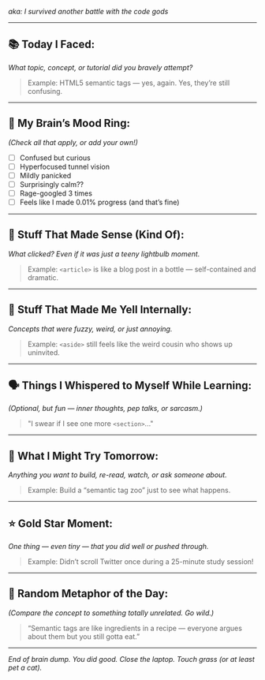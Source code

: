 
*aka: I survived another battle with the code gods*

---

## 📚 Today I Faced:
_What topic, concept, or tutorial did you bravely attempt?_  
> Example: HTML5 semantic tags — yes, again. Yes, they’re still confusing.

---

## 🌈 My Brain’s Mood Ring:
_(Check all that apply, or add your own!)_

- [ ] Confused but curious  
- [ ] Hyperfocused tunnel vision  
- [ ] Mildly panicked  
- [ ] Surprisingly calm??  
- [ ] Rage-googled 3 times  
- [ ] Feels like I made 0.01% progress (and that’s fine)

---

## 🧠 Stuff That Made Sense (Kind Of):
_What clicked? Even if it was just a teeny lightbulb moment._  
> Example: `<article>` is like a blog post in a bottle — self-contained and dramatic.

---

## 🤯 Stuff That Made Me Yell Internally:
_Concepts that were fuzzy, weird, or just annoying._  
> Example: `<aside>` still feels like the weird cousin who shows up uninvited.

---

## 🗣 Things I Whispered to Myself While Learning:
_(Optional, but fun — inner thoughts, pep talks, or sarcasm.)_  
> "I swear if I see one more `<section>`..."

---

## 🔁 What I Might Try Tomorrow:
_Anything you want to build, re-read, watch, or ask someone about._  
> Example: Build a “semantic tag zoo” just to see what happens.

---

## ⭐ Gold Star Moment:
_One thing — even tiny — that you did well or pushed through._  
> Example: Didn’t scroll Twitter once during a 25-minute study session!

---

## 🔮 Random Metaphor of the Day:
_(Compare the concept to something totally unrelated. Go wild.)_  
> “Semantic tags are like ingredients in a recipe — everyone argues about them but you still gotta eat.”

---

*End of brain dump. You did good. Close the laptop. Touch grass (or at least pet a cat).*
